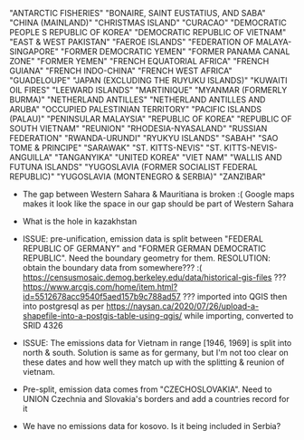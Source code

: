 "ANTARCTIC FISHERIES"
"BONAIRE, SAINT EUSTATIUS, AND SABA"
"CHINA (MAINLAND)"
"CHRISTMAS ISLAND"
"CURACAO"
"DEMOCRATIC PEOPLE S REPUBLIC OF KOREA"
"DEMOCRATIC REPUBLIC OF VIETNAM"
"EAST & WEST PAKISTAN"
"FAEROE ISLANDS"
"FEDERATION OF MALAYA-SINGAPORE"
"FORMER DEMOCRATIC YEMEN"
"FORMER PANAMA CANAL ZONE"
"FORMER YEMEN"
"FRENCH EQUATORIAL AFRICA"
"FRENCH GUIANA"
"FRENCH INDO-CHINA"
"FRENCH WEST AFRICA"
"GUADELOUPE"
"JAPAN (EXCLUDING THE RUYUKU ISLANDS)"
"KUWAITI OIL FIRES"
"LEEWARD ISLANDS"
"MARTINIQUE"
"MYANMAR (FORMERLY BURMA)"
"NETHERLAND ANTILLES"
"NETHERLAND ANTILLES AND ARUBA"
"OCCUPIED PALESTINIAN TERRITORY"
"PACIFIC ISLANDS (PALAU)"
"PENINSULAR MALAYSIA"
"REPUBLIC OF KOREA"
"REPUBLIC OF SOUTH VIETNAM"
"REUNION"
"RHODESIA-NYASALAND"
"RUSSIAN FEDERATION"
"RWANDA-URUNDI"
"RYUKYU ISLANDS"
"SABAH"
"SAO TOME & PRINCIPE"
"SARAWAK"
"ST. KITTS-NEVIS"
"ST. KITTS-NEVIS-ANGUILLA"
"TANGANYIKA"
"UNITED KOREA"
"VIET NAM"
"WALLIS AND FUTUNA ISLANDS"
"YUGOSLAVIA (FORMER SOCIALIST FEDERAL REPUBLIC)"
"YUGOSLAVIA (MONTENEGRO & SERBIA)"
"ZANZIBAR"


* The gap between Western Sahara & Mauritiana is broken :( Google maps makes it look like the space in our gap should be part of Western Sahara

* What is the hole in kazakhstan

* ISSUE: pre-unification, emission data is split between "FEDERAL REPUBLIC OF GERMANY" and "FORMER GERMAN DEMOCRATIC REPUBLIC". Need the boundary geometry for them.
  RESOLUTION: obtain the boundary data from somewhere??? :(
                                              https://censusmosaic.demog.berkeley.edu/data/historical-gis-files ???
                                              https://www.arcgis.com/home/item.html?id=5512678acc9540f5aed157b9c788ad57 ???
              imported into QGIS then into postgresql as per https://naysan.ca/2020/07/26/upload-a-shapefile-into-a-postgis-table-using-qgis/
              while importing, converted to SRID 4326


* ISSUE: The emissions data for Vietnam in range [1946, 1969] is split into north & south. Solution is same as for germany, but I'm not too clear on these dates and how well they match up with the splitting & reunion of vietnam.

* Pre-split, emission data comes from "CZECHOSLOVAKIA". Need to UNION Czechnia and Slovakia's borders and add a countries record for it

* We have no emissions data for kosovo. Is it being included in Serbia?
